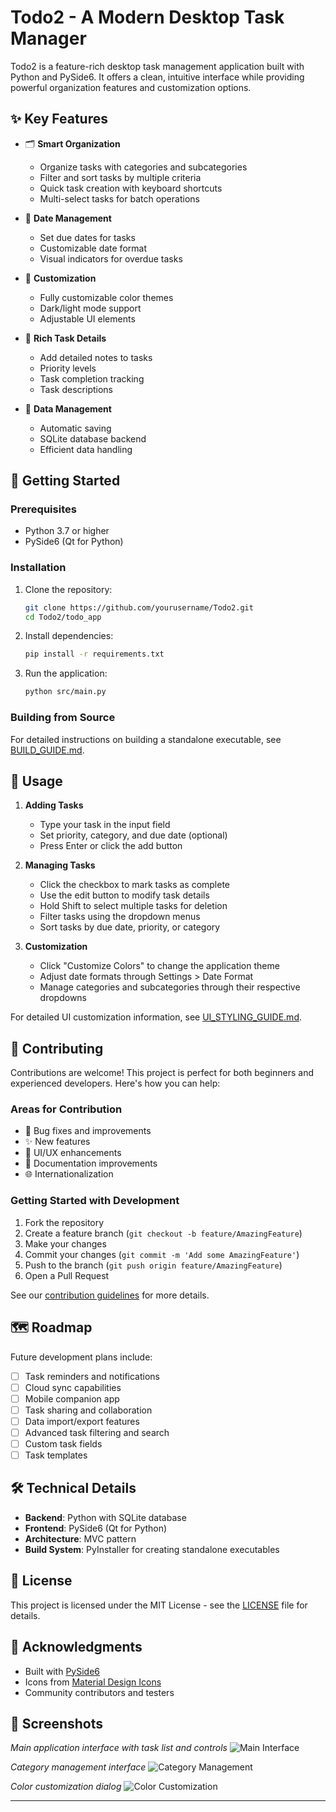 # Todo2 - A Modern Desktop Task Manager

Todo2 is a feature-rich desktop task management application built with Python and PySide6. It offers a clean, intuitive interface while providing powerful organization features and customization options.

## ✨ Key Features

- 🗂️ **Smart Organization**
  - Organize tasks with categories and subcategories
  - Filter and sort tasks by multiple criteria
  - Quick task creation with keyboard shortcuts
  - Multi-select tasks for batch operations

- 📅 **Date Management**
  - Set due dates for tasks
  - Customizable date format
  - Visual indicators for overdue tasks

- 🎨 **Customization**
  - Fully customizable color themes
  - Dark/light mode support
  - Adjustable UI elements

- 📝 **Rich Task Details**
  - Add detailed notes to tasks
  - Priority levels
  - Task completion tracking
  - Task descriptions

- 💾 **Data Management**
  - Automatic saving
  - SQLite database backend
  - Efficient data handling

## 🚀 Getting Started

### Prerequisites
- Python 3.7 or higher
- PySide6 (Qt for Python)

### Installation

1. Clone the repository:
   ```bash
   git clone https://github.com/yourusername/Todo2.git
   cd Todo2/todo_app
   ```

2. Install dependencies:
   ```bash
   pip install -r requirements.txt
   ```

3. Run the application:
   ```bash
   python src/main.py
   ```

### Building from Source

For detailed instructions on building a standalone executable, see [BUILD_GUIDE.md](docs/BUILD_GUIDE.md).

## 🎯 Usage

1. **Adding Tasks**
   - Type your task in the input field
   - Set priority, category, and due date (optional)
   - Press Enter or click the add button

2. **Managing Tasks**
   - Click the checkbox to mark tasks as complete
   - Use the edit button to modify task details
   - Hold Shift to select multiple tasks for deletion
   - Filter tasks using the dropdown menus
   - Sort tasks by due date, priority, or category

3. **Customization**
   - Click "Customize Colors" to change the application theme
   - Adjust date formats through Settings > Date Format
   - Manage categories and subcategories through their respective dropdowns

For detailed UI customization information, see [UI_STYLING_GUIDE.md](docs/UI_STYLING_GUIDE.md).

## 🤝 Contributing

Contributions are welcome! This project is perfect for both beginners and experienced developers. Here's how you can help:

### Areas for Contribution

- 🐛 Bug fixes and improvements
- ✨ New features
- 🎨 UI/UX enhancements
- 📝 Documentation improvements
- 🌐 Internationalization

### Getting Started with Development

1. Fork the repository
2. Create a feature branch (`git checkout -b feature/AmazingFeature`)
3. Make your changes
4. Commit your changes (`git commit -m 'Add some AmazingFeature'`)
5. Push to the branch (`git push origin feature/AmazingFeature`)
6. Open a Pull Request

See our [contribution guidelines](CONTRIBUTING.md) for more details.

## 🗺️ Roadmap

Future development plans include:

- [ ] Task reminders and notifications
- [ ] Cloud sync capabilities
- [ ] Mobile companion app
- [ ] Task sharing and collaboration
- [ ] Data import/export features
- [ ] Advanced task filtering and search
- [ ] Custom task fields
- [ ] Task templates

## 🛠️ Technical Details

- **Backend**: Python with SQLite database
- **Frontend**: PySide6 (Qt for Python)
- **Architecture**: MVC pattern
- **Build System**: PyInstaller for creating standalone executables

## 📄 License

This project is licensed under the MIT License - see the [LICENSE](LICENSE) file for details.

## 🙏 Acknowledgments

- Built with [PySide6](https://wiki.qt.io/Qt_for_Python)
- Icons from [Material Design Icons](https://materialdesignicons.com/)
- Community contributors and testers

## 📸 Screenshots
*Main application interface with task list and controls*
![Main Interface](screenshots/main.png)

*Category management interface*
![Category Management](screenshots/categories.png)

*Color customization dialog*
![Color Customization](screenshots/colors.png)


---